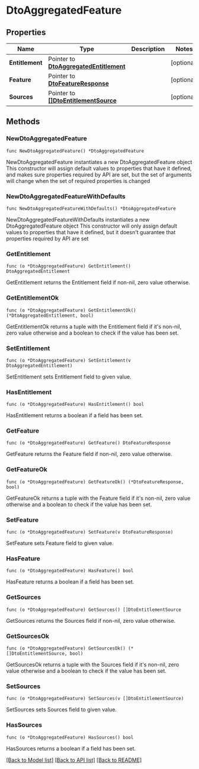 # DtoAggregatedFeature

## Properties

Name | Type | Description | Notes
------------ | ------------- | ------------- | -------------
**Entitlement** | Pointer to [**DtoAggregatedEntitlement**](DtoAggregatedEntitlement.md) |  | [optional] 
**Feature** | Pointer to [**DtoFeatureResponse**](DtoFeatureResponse.md) |  | [optional] 
**Sources** | Pointer to [**[]DtoEntitlementSource**](DtoEntitlementSource.md) |  | [optional] 

## Methods

### NewDtoAggregatedFeature

`func NewDtoAggregatedFeature() *DtoAggregatedFeature`

NewDtoAggregatedFeature instantiates a new DtoAggregatedFeature object
This constructor will assign default values to properties that have it defined,
and makes sure properties required by API are set, but the set of arguments
will change when the set of required properties is changed

### NewDtoAggregatedFeatureWithDefaults

`func NewDtoAggregatedFeatureWithDefaults() *DtoAggregatedFeature`

NewDtoAggregatedFeatureWithDefaults instantiates a new DtoAggregatedFeature object
This constructor will only assign default values to properties that have it defined,
but it doesn't guarantee that properties required by API are set

### GetEntitlement

`func (o *DtoAggregatedFeature) GetEntitlement() DtoAggregatedEntitlement`

GetEntitlement returns the Entitlement field if non-nil, zero value otherwise.

### GetEntitlementOk

`func (o *DtoAggregatedFeature) GetEntitlementOk() (*DtoAggregatedEntitlement, bool)`

GetEntitlementOk returns a tuple with the Entitlement field if it's non-nil, zero value otherwise
and a boolean to check if the value has been set.

### SetEntitlement

`func (o *DtoAggregatedFeature) SetEntitlement(v DtoAggregatedEntitlement)`

SetEntitlement sets Entitlement field to given value.

### HasEntitlement

`func (o *DtoAggregatedFeature) HasEntitlement() bool`

HasEntitlement returns a boolean if a field has been set.

### GetFeature

`func (o *DtoAggregatedFeature) GetFeature() DtoFeatureResponse`

GetFeature returns the Feature field if non-nil, zero value otherwise.

### GetFeatureOk

`func (o *DtoAggregatedFeature) GetFeatureOk() (*DtoFeatureResponse, bool)`

GetFeatureOk returns a tuple with the Feature field if it's non-nil, zero value otherwise
and a boolean to check if the value has been set.

### SetFeature

`func (o *DtoAggregatedFeature) SetFeature(v DtoFeatureResponse)`

SetFeature sets Feature field to given value.

### HasFeature

`func (o *DtoAggregatedFeature) HasFeature() bool`

HasFeature returns a boolean if a field has been set.

### GetSources

`func (o *DtoAggregatedFeature) GetSources() []DtoEntitlementSource`

GetSources returns the Sources field if non-nil, zero value otherwise.

### GetSourcesOk

`func (o *DtoAggregatedFeature) GetSourcesOk() (*[]DtoEntitlementSource, bool)`

GetSourcesOk returns a tuple with the Sources field if it's non-nil, zero value otherwise
and a boolean to check if the value has been set.

### SetSources

`func (o *DtoAggregatedFeature) SetSources(v []DtoEntitlementSource)`

SetSources sets Sources field to given value.

### HasSources

`func (o *DtoAggregatedFeature) HasSources() bool`

HasSources returns a boolean if a field has been set.


[[Back to Model list]](../README.md#documentation-for-models) [[Back to API list]](../README.md#documentation-for-api-endpoints) [[Back to README]](../README.md)


